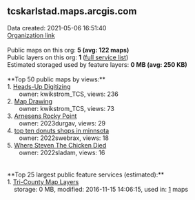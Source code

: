 <h2>tcskarlstad.maps.arcgis.com</h2> Data created: 2021-05-06 16:51:40 <br /><a target='new' href='https://tcskarlstad.maps.arcgis.com'>Organization link</a><br /><br />Public maps on this org: <b>5 (avg: 122 maps)</b><br />Public layers on this org: <b>1 </b>(<a target='new' href='https://services.arcgis.com/26pQ8Oxm4SKmLKA1/ArcGIS/rest/services'>full service list</a>)<br />Estimated storaged used by feature layers: <b>0 MB (avg: 250 KB)</b><br /><br />**Top 50 public maps by views:**<br />  1. <a target='new' href='https://www.arcgis.com/home/item.html?id=07d05bf0ab77453a862c005925037186'>Heads-Up Digitizing</a> <br />  &nbsp;&nbsp;&nbsp;&nbsp; &nbsp;&nbsp;owner: kwikstrom_TCS, views: 236<br />  2. <a target='new' href='https://www.arcgis.com/home/item.html?id=fc3003245d3e4b0ca2f8a438e1ce59bc'>Map Drawing</a> <br />  &nbsp;&nbsp;&nbsp;&nbsp; &nbsp;&nbsp;owner: kwikstrom_TCS, views: 73<br />  3. <a target='new' href='https://www.arcgis.com/home/item.html?id=2a7b753f811d4fd6ac216e355c4d78f2'>Arnesens Rocky Point</a> <br />  &nbsp;&nbsp;&nbsp;&nbsp; &nbsp;&nbsp;owner: 2023durgav, views: 29<br />  4. <a target='new' href='https://www.arcgis.com/home/item.html?id=ad20bc7ad6304549a18295a9ffa50daf'>top ten donuts shops in minnsota </a> <br />  &nbsp;&nbsp;&nbsp;&nbsp; &nbsp;&nbsp;owner: 2022swebrax, views: 18<br />  5. <a target='new' href='https://www.arcgis.com/home/item.html?id=7821be39f2814337a394366c1cf231d3'>Where Steven The Chicken Died</a> <br />  &nbsp;&nbsp;&nbsp;&nbsp; &nbsp;&nbsp;owner: 2022sladam, views: 16<br /><br /><br />**Top 25 largest public feature services (estimated):**<br /> 1. <a target='new' href='https://www.arcgis.com/home/item.html?id=5a18f5b8a8ed47e8ac4cf59ec4db8714'>Tri-County Map Layers</a><br /> &nbsp;&nbsp;&nbsp;&nbsp;storage: 0 MB, modified: 2016-11-15 14:06:15,  used in: <a target='new' href='https://ed-ind-tb.s3-us-west-1.amazonaws.com/ADI/5a18f5b8a8ed47e8ac4cf59ec4db8714.html'> 1</a> maps<br />
